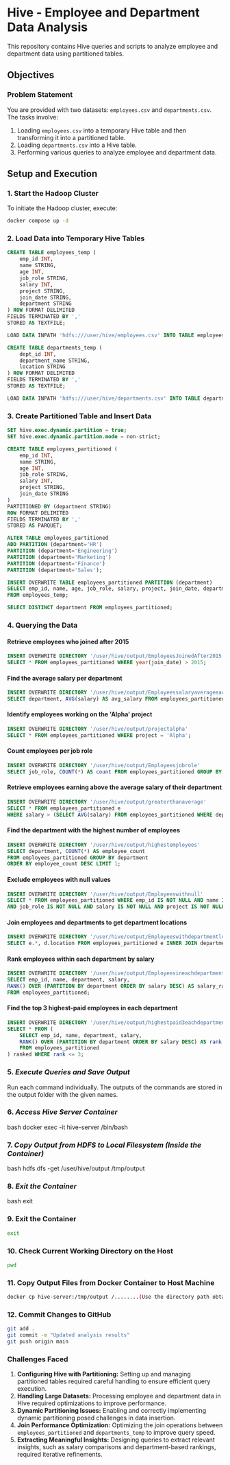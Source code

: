 # Hive - Employee and Department Data Analysis

This repository contains Hive queries and scripts to analyze employee and department data using partitioned tables.

## Objectives
### Problem Statement
You are provided with two datasets: `employees.csv` and `departments.csv`. The tasks involve:

1. Loading `employees.csv` into a temporary Hive table and then transforming it into a partitioned table.
2. Loading `departments.csv` into a Hive table.
3. Performing various queries to analyze employee and department data.

## Setup and Execution

### 1. **Start the Hadoop Cluster**
To initiate the Hadoop cluster, execute:

```bash
docker compose up -d
```

### 2. **Load Data into Temporary Hive Tables**

```sql
CREATE TABLE employees_temp (
    emp_id INT,
    name STRING,
    age INT,
    job_role STRING,
    salary INT,
    project STRING,
    join_date STRING,
    department STRING
) ROW FORMAT DELIMITED 
FIELDS TERMINATED BY ',' 
STORED AS TEXTFILE;

LOAD DATA INPATH 'hdfs:///user/hive/employees.csv' INTO TABLE employees_temp;

CREATE TABLE departments_temp (
    dept_id INT,
    department_name STRING,
    location STRING
) ROW FORMAT DELIMITED 
FIELDS TERMINATED BY ',' 
STORED AS TEXTFILE;

LOAD DATA INPATH 'hdfs:///user/hive/departments.csv' INTO TABLE departments_temp;
```

### 3. **Create Partitioned Table and Insert Data**

```sql
SET hive.exec.dynamic.partition = true;
SET hive.exec.dynamic.partition.mode = non-strict;

CREATE TABLE employees_partitioned (
    emp_id INT,
    name STRING,
    age INT,
    job_role STRING,
    salary INT,
    project STRING,
    join_date STRING
) 
PARTITIONED BY (department STRING)
ROW FORMAT DELIMITED 
FIELDS TERMINATED BY ',' 
STORED AS PARQUET;

ALTER TABLE employees_partitioned 
ADD PARTITION (department='HR')
PARTITION (department='Engineering')
PARTITION (department='Marketing')
PARTITION (department='Finance')
PARTITION (department='Sales');

INSERT OVERWRITE TABLE employees_partitioned PARTITION (department)
SELECT emp_id, name, age, job_role, salary, project, join_date, department 
FROM employees_temp;

SELECT DISTINCT department FROM employees_partitioned;
```

### 4. **Querying the Data**

#### Retrieve employees who joined after 2015
```sql
INSERT OVERWRITE DIRECTORY '/user/hive/output/EmployeesJoinedAfter2015'
SELECT * FROM employees_partitioned WHERE year(join_date) > 2015;
```

#### Find the average salary per department
```sql
INSERT OVERWRITE DIRECTORY '/user/hive/output/Employeessalaryaverageeachdepartment'
SELECT department, AVG(salary) AS avg_salary FROM employees_partitioned GROUP BY department;
```

#### Identify employees working on the 'Alpha' project
```sql
INSERT OVERWRITE DIRECTORY '/user/hive/output/projectalpha'
SELECT * FROM employees_partitioned WHERE project = 'Alpha';
```

#### Count employees per job role
```sql
INSERT OVERWRITE DIRECTORY '/user/hive/output/Employeesjobrole'
SELECT job_role, COUNT(*) AS count FROM employees_partitioned GROUP BY job_role;
```

#### Retrieve employees earning above the average salary of their department
```sql
INSERT OVERWRITE DIRECTORY '/user/hive/output/greaterthanaverage'
SELECT * FROM employees_partitioned e 
WHERE salary > (SELECT AVG(salary) FROM employees_partitioned WHERE department = e.department);
```

#### Find the department with the highest number of employees
```sql
INSERT OVERWRITE DIRECTORY '/user/hive/output/highestemployees'
SELECT department, COUNT(*) AS employee_count 
FROM employees_partitioned GROUP BY department 
ORDER BY employee_count DESC LIMIT 1;
```

#### Exclude employees with null values
```sql
INSERT OVERWRITE DIRECTORY '/user/hive/output/Employeeswithnull'
SELECT * FROM employees_partitioned WHERE emp_id IS NOT NULL AND name IS NOT NULL AND age IS NOT NULL 
AND job_role IS NOT NULL AND salary IS NOT NULL AND project IS NOT NULL AND join_date IS NOT NULL AND department IS NOT NULL;
```

#### Join employees and departments to get department locations
```sql
INSERT OVERWRITE DIRECTORY '/user/hive/output/Employeeswithdepartmentlocations'
SELECT e.*, d.location FROM employees_partitioned e INNER JOIN departments_temp d ON e.department = d.department_name;
```

#### Rank employees within each department by salary
```sql
INSERT OVERWRITE DIRECTORY '/user/hive/output/Employeesineachdepartmentonsalary'
SELECT emp_id, name, department, salary, 
RANK() OVER (PARTITION BY department ORDER BY salary DESC) AS salary_rank 
FROM employees_partitioned;
```

#### Find the top 3 highest-paid employees in each department
```sql
INSERT OVERWRITE DIRECTORY '/user/hive/output/highestpaid3eachdepartment'
SELECT * FROM (
    SELECT emp_id, name, department, salary, 
    RANK() OVER (PARTITION BY department ORDER BY salary DESC) AS rank 
    FROM employees_partitioned
) ranked WHERE rank <= 3;
```

### 5. *Execute Queries and Save Output*
Run each command individually. The outputs of the commands are stored in the output folder with the given names.


### 6. *Access Hive Server Container*
bash
docker exec -it hive-server /bin/bash


### 7. *Copy Output from HDFS to Local Filesystem (Inside the Container)*
bash
hdfs dfs -get /user/hive/output /tmp/output


### 8. *Exit the Container*
bash
exit

### 9. **Exit the Container**
```bash
exit
```

### 10. **Check Current Working Directory on the Host**
```bash
pwd
```

### 11. **Copy Output Files from Docker Container to Host Machine**
```bash
docker cp hive-server:/tmp/output /........(Use the directory path obtained from `pwd`)
```

### 12. **Commit Changes to GitHub**
```bash
git add .
git commit -m "Updated analysis results"
git push origin main
```

### Challenges Faced
1. **Configuring Hive with Partitioning:** Setting up and managing partitioned tables required careful handling to ensure efficient query execution.
2. **Handling Large Datasets:** Processing employee and department data in Hive required optimizations to improve performance.
3. **Dynamic Partitioning Issues:** Enabling and correctly implementing dynamic partitioning posed challenges in data insertion.
4. **Join Performance Optimization:** Optimizing the join operations between `employees_partitioned` and `departments_temp` to improve query speed.
5. **Extracting Meaningful Insights:** Designing queries to extract relevant insights, such as salary comparisons and department-based rankings, required iterative refinements.

